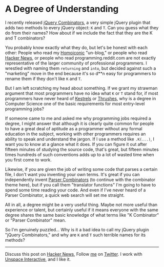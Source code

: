 A Degree of Understanding
===

I recently released [jQuery Combinators][jqc], a very simple jQuery plugin that adds two methods to every jQuery object: `K` and `T`. Can you guess what they do from their names? How about if we include the fact that they are the K and T combinators?

You probably know exactly what they do, but let's be honest with each other: People who read my [Homoiconic][h] "un-blog," or people who read [Hacker News][hn], or people who read programming.reddit.com are not exactly representative of the larger community of professional programmers. I wrestled with naming them `returning` and `into`, but decided against such a "marketing" move in the end because it's so d\*\*n easy for programmers to rename them if they don't like `K` and `T`.

But I am left scratching my head about something. If we grant my strawman argument that most programmers have no idea what `K` or `T` stand for, if most programmers have never heard of [Kestrels][k] or [Thrushes][t], why is a degree in Computer Science one of the basic requirements for most entry-level programming jobs?

If someone came to me and asked me why programming jobs required a degree, I might answer that although it is clearly quite common for people to have a great deal of aptitude as a programmer without any formal education in the subject, working with other programmers requires an ability to speak and understand the jargon. If I use a method like `.K(...)`, I want you to know at a glance what it does. If you can figure it out after fifteen minutes of studying the source code, that's great, but fifteen minutes times hundreds of such conventions adds up to a lot of wasted time when you first come to work.

Likewise, if you are given the job of writing some code that parses a certain file, I don't want you inventing your own terms. It's great if you can independently invent [Parser Combinators][pc] (to continue with the combinator theme here), but if you call them "translator functions" I'm going to have to spend some time reading your code. And even if I've never heard of a Parser Combinator, a quick web search will set me straight.

All in all, a degree might be a very useful thing. Maybe not more useful than experience or talent, but certainly useful if it means everyone with the same degree shares the same basic knowledge of what terms like "K Combinator" or "Parser Combinator" mean.

So I'm genuinely puzzled... Why is it a bad idea to call my jQuery plugin "jQuery Combinators," and why are `K` and `T` such terrible names for its methods?

----
  
Discuss this post on [Hacker News][hn], Follow [me](http://reginald.braythwayt.com) on [Twitter](http://twitter.com/raganwald). I work with [Unspace Interactive](http://unspace.ca), and I like it.

[jqc]: http://github.com/raganwald/JQuery-Combinators
[k]: http://github.com/raganwald/homoiconic/blob/master/2008-10-29/kestrel.markdown#readme
[t]: http://github.com/raganwald/homoiconic/blob/master/2008-10-30/thrush.markdown#readme
[h]: http://github.com/raganwald/homoiconic/#readme
[pc]: http://en.wikipedia.org/wiki/Parser_combinator "Parser combinator - Wikipedia, the free encyclopedia"
[hn]: http://news.ycombinator.com/item?id=1449777